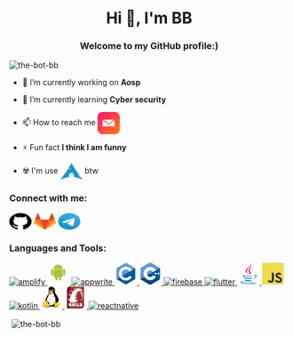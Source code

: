 <h1 align="center">Hi 👋, I'm BB</h1>
<h3 align="center">Welcome to my GitHub profile:)</h3>

<p align="left"> <img src="https://komarev.com/ghpvc/?username=the-bot-bb&label=Profile%20views&color=0000ff&style=flat" alt="the-bot-bb" /> </p>

- 🔭 I’m currently working on **Aosp**

- 🌱 I’m currently learning **Cyber security**

- 📫 How to reach me **<a href="mailto:bot7pf94ncl@proton.me?subject=Hello👋&body=How can I help you?"><img align="center" src="https://github.com/The-Bot-BB/The-Bot-BB/blob/main/mail.svg" alt="bot7pf94ncl@proton.me" height="40" width="40" /></a>**

- ⚡ Fun fact **I think I am funny**

- ☢️ I'm use **<a href="https://archlinux.org/" target="blank"><img align="center" src="https://github.com/The-Bot-BB/The-Bot-BB/blob/main/archlinux.svg" alt="https://archlinux.org/" height="30" width="40" /></a>** btw

<h3 align="left">Connect with me:</h3>
<p align="left">
<a href="https://github.com/The-Bot-BB" target="blank"><img align="center" src="https://github.com/The-Bot-BB/The-Bot-BB/blob/main/github.svg" alt="https://github.com/The-Bot-BB" height="30" width="40" /></a>
<a href="https://gitlab.com/The-Bot-BB" target="blank"><img align="center" src="https://github.com/The-Bot-BB/The-Bot-BB/blob/main/gitlab.svg" alt="https://gitlab.com/The-Bot-BB" height="30" width="40" /></a>
<a href="https://t.me/B0TRICK" target="blank"><img align="center" src="https://github.com/The-Bot-BB/The-Bot-BB/blob/main/telegram.svg" alt="https://t.me/B0TRICK" height="30" width="40" /></a>
</p>

<h3 align="left">Languages and Tools:</h3>
<p align="left"> <a href="https://aws.amazon.com/amplify/" target="_blank" rel="noreferrer"> <img src="https://docs.amplify.aws/assets/logo-dark.svg" alt="amplify" width="40" height="40"/> </a> <a href="https://developer.android.com" target="_blank" rel="noreferrer"> <img src="https://raw.githubusercontent.com/devicons/devicon/master/icons/android/android-original-wordmark.svg" alt="android" width="40" height="40"/> </a> <a href="https://appwrite.io" target="_blank" rel="noreferrer"> <img src="https://www.vectorlogo.zone/logos/appwriteio/appwriteio-icon.svg" alt="appwrite" width="40" height="40"/> </a> <a href="https://www.cprogramming.com/" target="_blank" rel="noreferrer"> <img src="https://raw.githubusercontent.com/devicons/devicon/master/icons/c/c-original.svg" alt="c" width="40" height="40"/> </a> <a href="https://www.w3schools.com/cpp/" target="_blank" rel="noreferrer"> <img src="https://raw.githubusercontent.com/devicons/devicon/master/icons/cplusplus/cplusplus-original.svg" alt="cplusplus" width="40" height="40"/> </a> <a href="https://firebase.google.com/" target="_blank" rel="noreferrer"> <img src="https://www.vectorlogo.zone/logos/firebase/firebase-icon.svg" alt="firebase" width="40" height="40"/> </a> <a href="https://flutter.dev" target="_blank" rel="noreferrer"> <img src="https://www.vectorlogo.zone/logos/flutterio/flutterio-icon.svg" alt="flutter" width="40" height="40"/> </a> <a href="https://www.java.com" target="_blank" rel="noreferrer"> <img src="https://raw.githubusercontent.com/devicons/devicon/master/icons/java/java-original.svg" alt="java" width="40" height="40"/> </a> <a href="https://developer.mozilla.org/en-US/docs/Web/JavaScript" target="_blank" rel="noreferrer"> <img src="https://raw.githubusercontent.com/devicons/devicon/master/icons/javascript/javascript-original.svg" alt="javascript" width="40" height="40"/> </a> <a href="https://kotlinlang.org" target="_blank" rel="noreferrer"> <img src="https://www.vectorlogo.zone/logos/kotlinlang/kotlinlang-icon.svg" alt="kotlin" width="40" height="40"/> </a> <a href="https://www.linux.org/" target="_blank" rel="noreferrer"> <img src="https://raw.githubusercontent.com/devicons/devicon/master/icons/linux/linux-original.svg" alt="linux" width="40" height="40"/> </a> <a href="https://rubyonrails.org" target="_blank" rel="noreferrer"> <img src="https://raw.githubusercontent.com/devicons/devicon/master/icons/rails/rails-original-wordmark.svg" alt="rails" width="40" height="40"/> </a> <a href="https://reactnative.dev/" target="_blank" rel="noreferrer"> <img src="https://reactnative.dev/img/header_logo.svg" alt="reactnative" width="40" height="40"/> </a> </p>

<p>&nbsp;<img align="center" src="https://github-readme-stats.vercel.app/api?username=the-bot-bb&show_icons=true&theme=tokyonight&locale=en" alt="the-bot-bb" /></p>
